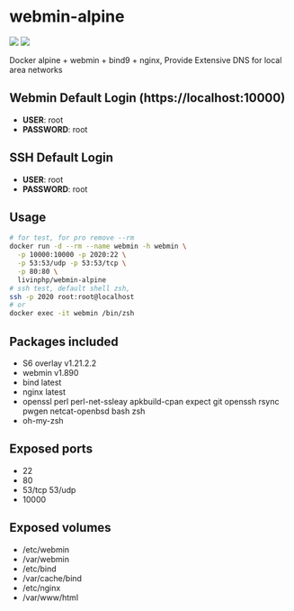 # webmin-alpine
[![](https://images.microbadger.com/badges/version/livinphp/webmin-alpine.svg)](https://microbadger.com/images/livinphp/webmin-alpine "Get your own version badge on microbadger.com") [![](https://images.microbadger.com/badges/image/livinphp/webmin-alpine.svg)](https://microbadger.com/images/livinphp/webmin-alpine "Get your own image badge on microbadger.com")

Docker alpine + webmin + bind9 + nginx, Provide Extensive DNS for local area networks

## Webmin Default Login (https://localhost:10000)
* __USER__: root
* __PASSWORD__: root

## SSH Default Login
* __USER__: root
* __PASSWORD__: root

## Usage
```bash
# for test, for pro remove --rm
docker run -d --rm --name webmin -h webmin \
  -p 10000:10000 -p 2020:22 \
  -p 53:53/udp -p 53:53/tcp \
  -p 80:80 \
  livinphp/webmin-alpine
# ssh test, default shell zsh,  
ssh -p 2020 root:root@localhost
# or
docker exec -it webmin /bin/zsh
```

## Packages included
* S6 overlay v1.21.2.2
* webmin v1.890
* bind latest
* nginx latest
* openssl perl perl-net-ssleay apkbuild-cpan expect git openssh rsync pwgen netcat-openbsd bash zsh
* oh-my-zsh

## Exposed ports
* 22
* 80
* 53/tcp 53/udp
* 10000

## Exposed volumes
* /etc/webmin
* /var/webmin
* /etc/bind
* /var/cache/bind
* /etc/nginx
* /var/www/html


